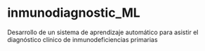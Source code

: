 # inmunodiagnostic_ML
Desarrollo de un sistema de aprendizaje automático para asistir el diagnóstico clínico de inmunodeficiencias primarias
